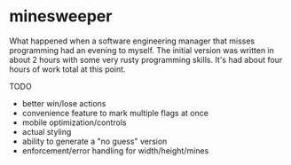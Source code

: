# minesweeper

What happened when a software engineering manager that misses programming had an evening to myself. 
The initial version was written in about 2 hours with some very rusty programming skills. It's had
about four hours of work total at this point. 

TODO
- better win/lose actions
- convenience feature to mark multiple flags at once
- mobile optimization/controls
- actual styling
- ability to generate a "no guess" version
- enforcement/error handling for width/height/mines